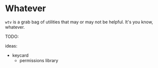 # Whatever

`wtv` is a grab bag of utilities that may or may not be helpful. It's you know, whatever.

TODO:

ideas:

-   keycard
    -   permissions library
